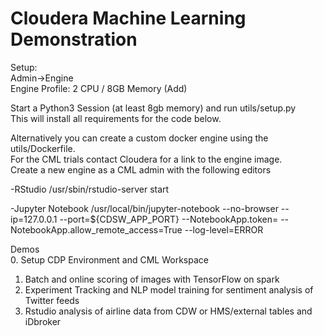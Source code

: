 # Cloudera Machine Learning Demonstration

Setup:  
Admin->Engine  
Engine Profile: 2 CPU / 8GB Memory (Add)  


Start a Python3 Session (at least 8gb memory) and run utils/setup.py  
This will install all requirements for the code below. 


Alternatively you can create a custom docker engine using the utils/Dockerfile.  
For the CML trials contact Cloudera for a link to the engine image.  
Create a new engine as a CML admin with the following editors  

-RStudio			/usr/sbin/rstudio-server start  

-Jupyter Notebook	/usr/local/bin/jupyter-notebook --no-browser --ip=127.0.0.1 --port=${CDSW_APP_PORT} --NotebookApp.token= --NotebookApp.allow_remote_access=True --log-level=ERROR  


Demos  
0. Setup CDP Environment and CML Workspace  
1. Batch and online scoring of images with TensorFlow on spark  
2. Experiment Tracking and NLP model training for sentiment analysis of Twitter feeds  
3. Rstudio analysis of airline data from CDW or HMS/external tables and iDbroker   
